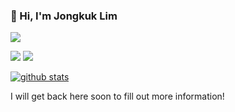 ### 👋 Hi, I'm Jongkuk Lim


![](https://github-profile-summary-cards.vercel.app/api/cards/profile-details?username=jeikeilim&theme=nord_dark)

![](https://github-profile-summary-cards.vercel.app/api/cards/repos-per-language?username=jeikeilim&theme=nord_dark) ![](https://github-profile-summary-cards.vercel.app/api/cards/most-commit-language?username=jeikeilim&theme=nord_dark)

[![github stats](https://github-readme-stats.vercel.app/api?username=jeikeilim&count_private=true&show_icons=true&theme=nord)](https://github.com/anuraghazra/github-readme-stats)

<!-- ![](https://github-profile-summary-cards.vercel.app/api/cards/stats?username=jeikeilim&theme=default) -->




I will get back here soon to fill out more information!


<!--
**JeiKeiLim/jeikeilim** is a ✨ _special_ ✨ repository because its `README.md` (this file) appears on your GitHub profile.

Here are some ideas to get you started:

- 🔭 I’m currently working on ...
- 🌱 I’m currently learning ...
- 👯 I’m looking to collaborate on ...
- 🤔 I’m looking for help with ...
- 💬 Ask me about ...
- 📫 How to reach me: ...
- 😄 Pronouns: ...
- ⚡ Fun fact: ...
-->
